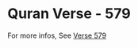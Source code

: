 # Quran Verse - 579 

For more infos, See [Verse 579](https://www.quranbookk.com/quran/search?q=579)